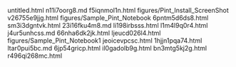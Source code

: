 untitled.html
n11i7oorg8.md
f5iqnmol1n.html
figures/Pint_Install_ScreenShot
v26755e9jjg.html
figures/Sample_Pint_Notebook
6pntm5d6ds8.html
sm3i3dgntvk.html
23i16fku4m8.md
li198irbsss.html
l1m4l9q0r4.html
j4ur5unhcss.md
66nha6dk2jk.html
ljeucd026l4.html
figures/Sample_Pint_Notebook1
jeoicevpcsc.html
1hjjn1pqa74.html
ltar0pui5bc.md
6jp54gricp.html
il0gadolb9g.html
bn3mtg5kj2g.html
r496qi268mc.html